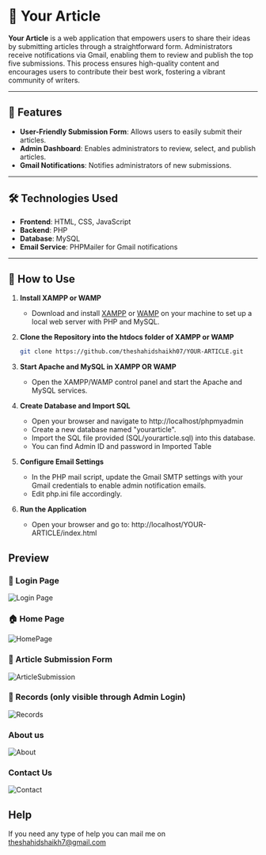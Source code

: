 # 📝 Your Article

**Your Article** is a web application that empowers users to share their ideas by submitting articles through a straightforward form. Administrators receive notifications via Gmail, enabling them to review and publish the top five submissions. This process ensures high-quality content and encourages users to contribute their best work, fostering a vibrant community of writers.

---

## 🚀 Features

- **User-Friendly Submission Form**: Allows users to easily submit their articles.
- **Admin Dashboard**: Enables administrators to review, select, and publish articles.
- **Gmail Notifications**: Notifies administrators of new submissions.

---

## 🛠️ Technologies Used

- **Frontend**: HTML, CSS, JavaScript
- **Backend**: PHP
- **Database**: MySQL
- **Email Service**: PHPMailer for Gmail notifications

---


## 🧪 How to Use

1. **Install XAMPP or WAMP**

   - Download and install [XAMPP](https://www.apachefriends.org/index.html) or [WAMP](http://www.wampserver.com/en/) on your machine to set up a local web server with PHP and MySQL.

2. **Clone the Repository into the htdocs folder of XAMPP or WAMP**

   ```bash
   git clone https://github.com/theshahidshaikh07/YOUR-ARTICLE.git

3. **Start Apache and MySQL in XAMPP OR WAMP**
    -  Open the XAMPP/WAMP control panel and start the Apache and MySQL services.

4. **Create Database and Import SQL**

    -  Open your browser and navigate to http://localhost/phpmyadmin
    -  Create a new database named "yourarticle".
    -  Import the SQL file provided (SQL/yourarticle.sql) into this database.
    -  You can find Admin ID and password in Imported Table

5. **Configure Email Settings**
    -  In the PHP mail script, update the Gmail SMTP settings with your Gmail credentials to enable admin notification emails.
    -  Edit php.ini file accordingly.

6.  **Run the Application**
    -  Open your browser and go to:
        http://localhost/YOUR-ARTICLE/index.html

## Preview
### 🔐 Login Page
![Login Page](users/login.png)
### 🏠 Home Page
![HomePage](users/user_homepage.png)
### 📝 Article Submission Form
![ArticleSubmission](users/article.png)
### 📝 Records (only visible through Admin Login)
![Records](users/records.png)
### About us
![About](users/aboutus.png)
### Contact Us
![Contact](users/contact_us.png)

## Help
If you need any type of help you can mail me on theshahidshaikh7@gmail.com

